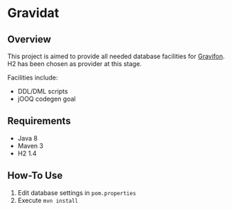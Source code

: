 Gravidat
========

## Overview
This project is aimed to provide all needed database facilities for [Gravifon](https://github.com/gravidence/gravifon).
H2 has been chosen as provider at this stage.

Facilities include:
* DDL/DML scripts
* jOOQ codegen goal

## Requirements
- Java 8
- Maven 3
- H2 1.4

## How-To Use
1. Edit database settings in `pom.properties`
2. Execute `mvn install`
